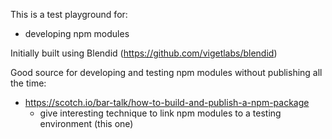 This is a test playground for:
  * developing npm modules

Initially built using Blendid (https://github.com/vigetlabs/blendid)

Good source for developing and testing npm modules without publishing all the time:
  * https://scotch.io/bar-talk/how-to-build-and-publish-a-npm-package
    * give interesting technique to link npm modules to a testing environment (this one)
